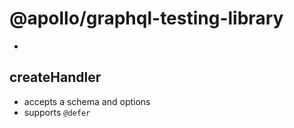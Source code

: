 # @apollo/graphql-testing-library

-

## createHandler

- accepts a schema and options
- supports `@defer`
